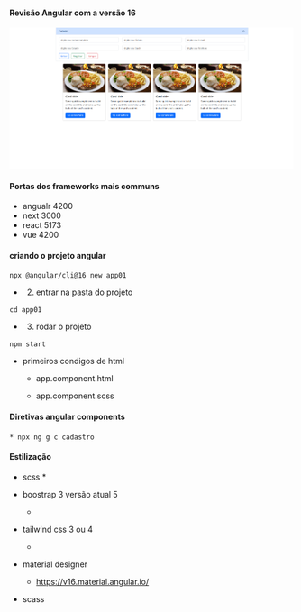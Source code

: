 #### Revisão Angular com a versão 16

<img src="./screens/page-01.png" alt="page-01">

#### Portas dos frameworks mais communs
* angualr 4200
* next    3000
* react   5173
* vue     4200

#### criando o projeto angular
 
```
npx @angular/cli@16 new app01
```

* 2. entrar na pasta do projeto
```  
cd app01
```

* 3. rodar o projeto
```
npm start 
```

* primeiros condigos de html
    * app.component.html
    
    * app.component.scss

#### Diretivas angular components
    * npx ng g c cadastro 

#### Estilização
* scss *

* boostrap 3 versão atual 5
    * <link rel="stylesheet" href="https://cdnjs.cloudflare.com/ajax/libs/bootstrap/5.3.2/css/bootstrap.min.css" />
* tailwind css 3 ou 4
    * <script src="https://cdn.tailwindcss.com"></script>
* material designer
    * https://v16.material.angular.io/
* scass